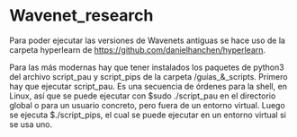 # Wavenet_research

Para poder ejecutar las versiones de Wavenets antiguas se hace uso de la carpeta hyperlearn de https://github.com/danielhanchen/hyperlearn.

Para las más modernas hay que tener instalados los paquetes de python3 del archivo script_pau y script_pips de la carpeta /guías_&_scripts. Primero hay que ejecutar script_pau. Es una secuencia de órdenes para la shell, en Linux, así que se puede ejecutar con $sudo ./script_pau en el directorio global o para un usuario concreto, pero fuera de un entorno virtual. Luego se ejecuta $./script_pips, el cual se puede ejecutar en un entorno virtual si se usa uno.

